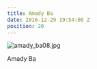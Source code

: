 ```yaml
---
title: Amady Ba
date: 2016-12-29 19:54:00 Z
position: 20
---
```


![amady_ba08.jpg](/uploads/amady_ba08.jpg)

Amady Ba